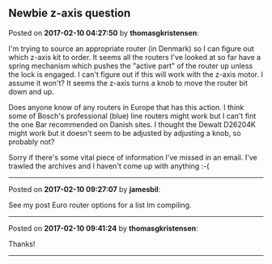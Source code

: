 ## Newbie z-axis question
Posted on **2017-02-10 04:27:50** by **thomasgkristensen**:

I'm trying to source an appropriate router (in Denmark) so I can figure out which z-axis kit to order. It seems all the routers I've looked at so far have a spring mechanism which pushes the "active part" of the router up unless the lock is engaged. I can't figure out if this will work with the z-axis motor. I assume it won't? It seems the z-axis turns a knob to move the router bit down and up.



Does anyone know of any routers in Europe that has this action. I think some of Bosch's professional (blue) line routers might work but I can't fint the one Bar recommended on Danish sites. I thought the Dewalt D26204K might work but it doesn't seem to be adjusted by adjusting a knob, so probably not?



Sorry if there's some vital piece of information I've missed in an email. I've trawled the archives and I haven't come up with anything :-(

---

Posted on **2017-02-10 09:27:07** by **jamesbil**:

See my post Euro router options for a list Im compiling.

---

Posted on **2017-02-10 09:41:24** by **thomasgkristensen**:

Thanks!

---


